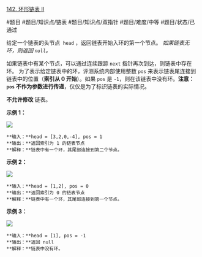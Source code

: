 [142. 环形链表 II](https://leetcode.cn/problems/linked-list-cycle-ii/)

#题目 #题目/知识点/链表 #题目/知识点/双指针 #题目/难度/中等  #题目/状态/已通过

给定一个链表的头节点  `head` ，返回链表开始入环的第一个节点。 _如果链表无环，则返回 `null`。_

如果链表中有某个节点，可以通过连续跟踪 `next` 指针再次到达，则链表中存在环。 为了表示给定链表中的环，评测系统内部使用整数 `pos` 来表示链表尾连接到链表中的位置（**索引从 0 开始**）。如果 `pos` 是 `-1`，则在该链表中没有环。**注意：`pos` 不作为参数进行传递**，仅仅是为了标识链表的实际情况。

**不允许修改** 链表。

**示例 1：**

![](https://assets.leetcode.com/uploads/2018/12/07/circularlinkedlist.png)

	**输入：**head = [3,2,0,-4], pos = 1
	**输出：**返回索引为 1 的链表节点
	**解释：**链表中有一个环，其尾部连接到第二个节点。

**示例 2：**

![](https://assets.leetcode-cn.com/aliyun-lc-upload/uploads/2018/12/07/circularlinkedlist_test2.png)

	**输入：**head = [1,2], pos = 0
	**输出：**返回索引为 0 的链表节点
	**解释：**链表中有一个环，其尾部连接到第一个节点。

**示例 3：**

![](https://assets.leetcode-cn.com/aliyun-lc-upload/uploads/2018/12/07/circularlinkedlist_test3.png)

	**输入：**head = [1], pos = -1
	**输出：**返回 null
	**解释：**链表中没有环。